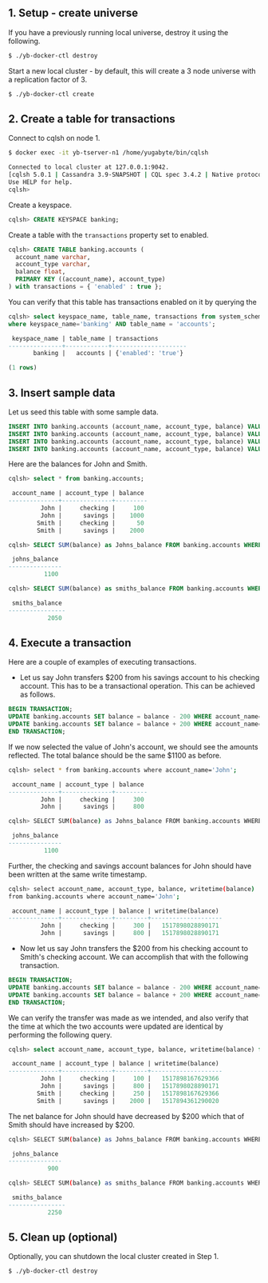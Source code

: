 ## 1. Setup - create universe

If you have a previously running local universe, destroy it using the following.

```sh
$ ./yb-docker-ctl destroy
```

Start a new local cluster - by default, this will create a 3 node universe with a replication factor of 3.

```sh
$ ./yb-docker-ctl create
```


## 2. Create a table for transactions

Connect to cqlsh on node 1.

```sh
$ docker exec -it yb-tserver-n1 /home/yugabyte/bin/cqlsh
```
```sh
Connected to local cluster at 127.0.0.1:9042.
[cqlsh 5.0.1 | Cassandra 3.9-SNAPSHOT | CQL spec 3.4.2 | Native protocol v4]
Use HELP for help.
cqlsh>
```


Create a keyspace.

```sql
cqlsh> CREATE KEYSPACE banking;
```

Create a table with the `transactions` property set to enabled.

```sql
cqlsh> CREATE TABLE banking.accounts (
  account_name varchar,
  account_type varchar,
  balance float,
  PRIMARY KEY ((account_name), account_type)
) with transactions = { 'enabled' : true };
```

You can verify that this table has transactions enabled on it by querying the 

```sql
cqlsh> select keyspace_name, table_name, transactions from system_schema.tables
where keyspace_name='banking' AND table_name = 'accounts';
```
```sql
 keyspace_name | table_name | transactions
---------------+------------+---------------------
       banking |   accounts | {'enabled': 'true'}

(1 rows)
```


## 3. Insert sample data

Let us seed this table with some sample data.

```sql
INSERT INTO banking.accounts (account_name, account_type, balance) VALUES ('John', 'savings', 1000);
INSERT INTO banking.accounts (account_name, account_type, balance) VALUES ('John', 'checking', 100);
INSERT INTO banking.accounts (account_name, account_type, balance) VALUES ('Smith', 'savings', 2000);
INSERT INTO banking.accounts (account_name, account_type, balance) VALUES ('Smith', 'checking', 50);
```

Here are the balances for John and Smith.

```sql
cqlsh> select * from banking.accounts;
```
```sql
 account_name | account_type | balance
--------------+--------------+---------
         John |     checking |     100
         John |      savings |    1000
        Smith |     checking |      50
        Smith |      savings |    2000
```

```sql
cqlsh> SELECT SUM(balance) as Johns_balance FROM banking.accounts WHERE account_name='John';
```
```sql
 johns_balance
---------------
          1100
```

```sql
cqlsh> SELECT SUM(balance) as smiths_balance FROM banking.accounts WHERE account_name='Smith';
```
```sql
 smiths_balance
----------------
           2050

```


## 4. Execute a transaction

Here are a couple of examples of executing transactions.

- Let us say John transfers $200 from his savings account to his checking account. This has to be a transactional operation. This can be achieved as follows.

```sql
BEGIN TRANSACTION;
UPDATE banking.accounts SET balance = balance - 200 WHERE account_name='John' AND account_type='savings';
UPDATE banking.accounts SET balance = balance + 200 WHERE account_name='John' AND account_type='checking';
END TRANSACTION;
```

If we now selected the value of John's account, we should see the amounts reflected. The total balance should be the same $1100 as before.

```sh
cqlsh> select * from banking.accounts where account_name='John';
```
```sql
 account_name | account_type | balance
--------------+--------------+---------
         John |     checking |     300
         John |      savings |     800
```

```sh
cqlsh> SELECT SUM(balance) as Johns_balance FROM banking.accounts WHERE account_name='John';
```
```sql
 johns_balance
---------------
          1100
```

Further, the checking and savings account balances for John should have been written at the same write timestamp.

```sh
cqlsh> select account_name, account_type, balance, writetime(balance) 
from banking.accounts where account_name='John';
```
```sql
 account_name | account_type | balance | writetime(balance)
--------------+--------------+---------+--------------------
         John |     checking |     300 |   1517898028890171
         John |      savings |     800 |   1517898028890171
```


- Now let us say John transfers the $200 from his checking account to Smith's checking account. We can accomplish that with the following transaction.

```sql
BEGIN TRANSACTION;
UPDATE banking.accounts SET balance = balance - 200 WHERE account_name='John' AND account_type='checking';
UPDATE banking.accounts SET balance = balance + 200 WHERE account_name='Smith' AND account_type='checking';
END TRANSACTION;
```

We can verify the transfer was made as we intended, and also verify that the time at which the two accounts were updated are identical by performing the following query.

```sql
cqlsh> select account_name, account_type, balance, writetime(balance) from banking.accounts;
```
```sql
 account_name | account_type | balance | writetime(balance)
--------------+--------------+---------+--------------------
         John |     checking |     100 |   1517898167629366
         John |      savings |     800 |   1517898028890171
        Smith |     checking |     250 |   1517898167629366
        Smith |      savings |    2000 |   1517894361290020
```

The net balance for John should have decreased by $200 which that of Smith should have increased by $200.

```sh
cqlsh> SELECT SUM(balance) as Johns_balance FROM banking.accounts WHERE account_name='John';
```
```sql
 johns_balance
---------------
           900
```

```sh
cqlsh> SELECT SUM(balance) as smiths_balance FROM banking.accounts WHERE account_name='Smith';
```
```sql
 smiths_balance
----------------
           2250
```


## 5. Clean up (optional)

Optionally, you can shutdown the local cluster created in Step 1.

```sh
$ ./yb-docker-ctl destroy
```


